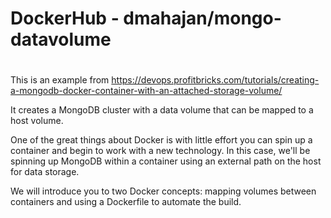 # DockerHub - dmahajan/mongo-datavolume
#
This is an example from https://devops.profitbricks.com/tutorials/creating-a-mongodb-docker-container-with-an-attached-storage-volume/

It creates a MongoDB cluster with a data volume that can be mapped to a host volume.

One of the great things about Docker is with little effort you can spin up a container and begin to work with a new technology. In this case, we'll be spinning up MongoDB within a container using an external path on the host for data storage.

We will introduce you to two Docker concepts: mapping volumes between containers and using a Dockerfile to automate the build.


